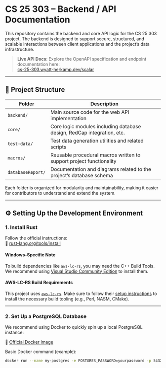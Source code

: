 # CS 25 303 – Backend / API Documentation

This repository contains the backend and core API logic for the CS 25 303 project. The backend is designed to support secure, structured, and scalable interactions between client applications and the project’s data infrastructure.

> **Live API Docs**: Explore the OpenAPI specification and endpoint documentation here:  
> [cs-25-303.wyatt-herkamp.dev/scalar](https://cs-25-303.wyatt-herkamp.dev/scalar)

---

## 🧩 Project Structure

| Folder            | Description                                                            |
| ----------------- | ---------------------------------------------------------------------- |
| `backend/`        | Main source code for the web API implementation                        |
| `core/`           | Core logic modules including database design, RedCap integration, etc. |
| `test-data/`      | Test data generation utilities and related scripts                     |
| `macros/`         | Reusable procedural macros written to support project functionality    |
| `databaseReport/` | Documentation and diagrams related to the project’s database schema    |

Each folder is organized for modularity and maintainability, making it easier for contributors to understand and extend the system.

---

## ⚙️ Setting Up the Development Environment

### 1. Install Rust

Follow the official instructions:  
🔗 [rust-lang.org/tools/install](https://www.rust-lang.org/tools/install)

#### Windows-Specific Note

To build dependencies like `aws-lc-rs`, you may need the C++ Build Tools.  
We recommend using [Visual Studio Community Edition](https://visualstudio.microsoft.com/vs/community/) to install them.

#### AWS-LC-RS Build Requirements

This project uses [`aws-lc-rs`](https://aws.github.io/aws-lc-rs/). Make sure to follow their [setup instructions](https://aws.github.io/aws-lc-rs/requirements/index.html) to install the necessary build tooling (e.g., Perl, NASM, CMake).

---

### 2. Set Up a PostgreSQL Database

We recommend using Docker to quickly spin up a local PostgreSQL instance:

🔗 [Official Docker Image](https://hub.docker.com/_/postgres)

Basic Docker command (example):

```bash
docker run --name my-postgres -e POSTGRES_PASSWORD=yourpassword -p 5432:5432 -d postgres
```
